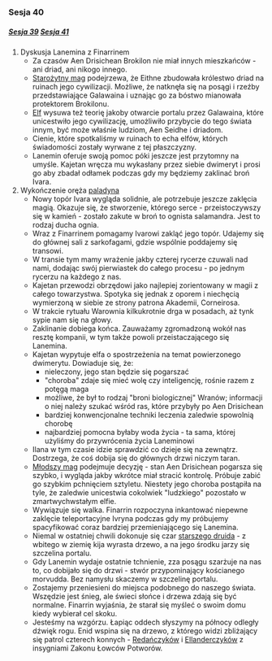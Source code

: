 ### Sesja 40
##### [Sesja 39](#sesja-039) [Sesja 41](#sesja-041)
1. Dyskusja Lanemina z Finarrinem
    - Za czasów Aen Drisichean Brokilon nie miał innych mieszkańców - ani driad, ani nikogo innego.
    - [Starożytny mag](Lanemin) podejrzewa, że Eithne zbudowała królestwo driad na ruinach jego cywilizacji. Możliwe, że natknęła się na posągi i rzeźby przedstawiające Galawaina i uznając go za bóstwo mianowała protektorem Brokilonu.
    - [Elf](Lanemin) wysuwa też teorię jakoby otwarcie portalu przez Galawaina, które unicestwiło jego cywilizację, umożliwiło przybycie do tego świata innym, być może właśnie ludziom, Aen Seidhe i driadom.
    - Cienie, które spotkaliśmy w ruinach to echa elfów, których świadomości zostały wyrwane z tej płaszczyzny.
    - Lanemin oferuje swoją pomoc póki jeszcze jest przytomny na umyśle. Kajetan wręcza mu wykasłany przez siebie dwimeryt i prosi go aby zbadał odłamek podczas gdy my będziemy zaklinać broń Ivara.
2. Wykończenie oręża [paladyna](Ivar)
    - Nowy topór Ivara wygląda solidnie, ale potrzebuje jeszcze zaklęcia magią. Okazuje się, że stworzenie, którego serce - przeistoczywszy się w kamień - zostało zakute w broń to ognista salamandra. Jest to rodzaj ducha ognia.
    - Wraz z Finarrinem pomagamy Ivarowi zakląć jego topór. Udajemy się do głównej sali z sarkofagami, gdzie wspólnie poddajemy się transowi. 
    - W transie tym mamy wrażenie jakby czterej rycerze czuwali nad nami, dodając swój pierwiastek do całego procesu - po jednym rycerzu na każdego z nas.
    - Kajetan przewodzi obrzędowi jako najlepiej zorientowany w magii z całego towarzystwa. Spotyka się jednak z oporem i niechęcią wymierzoną w siebie ze strony patrona Akademii, Corneirosa.
    - W trakcie rytuału Warownia kilkukrotnie drga w posadach, aż tynk sypie nam się na głowy.
    - Zaklinanie dobiega końca. Zauważamy zgromadzoną wokół nas resztę kompanii, w tym także powoli przeistaczającego się Lanemina.
    - Kajetan wypytuje elfa o spostrzeżenia na temat powierzonego dwimerytu. Dowiaduje się, że:
        - nieleczony, jego stan będzie się pogarszać
        - "choroba" zdaje się mieć wolę czy inteligencję, rośnie razem z potęgą maga
        - możliwe, że był to rodzaj "broni biologicznej" Wranów; informacji o niej należy szukać wśród ras, które przybyły po Aen Drisichean
        - bardziej konwencjonalne techniki leczenia zaledwie spowolnią chorobę
        - najbardziej pomocna byłaby woda życia - ta sama, której użyliśmy do przywrócenia życia Laneminowi
    - Ilana w tym czasie idzie sprawdzić co dzieje się na zewnątrz. Dostrzega, że coś dobija się do głównych drzwi niczym taran.
    - [Młodszy mag](Kajetan) podejmuje decyzję - stan Aen Drisichean pogarsza się szybko, i wygląda jakby wkrótce miał stracić kontrolę. Próbuje zabić go szybkim pchnięciem sztyletu. Niestety jego choroba postąpiła na tyle, że zaledwie unicestwia cokolwiek "ludzkiego" pozostało w zmartwychwstałym elfie.
    - Wywiązuje się walka. Finarrin rozpoczyna inkantować niepewne zaklęcie teleportacyjne Ivryna podczas gdy my próbujemy spacyfikować coraz bardziej przemieniającego się Lanemina.
    - Niemal w ostatniej chwili dokonuje się czar [starszego druida](Finarrin) - z wbitego w ziemię kija wyrasta drzewo, a na jego środku jarzy się szczelina portalu. 
    - Gdy Lanemin wydaje ostatnie tchnienie, zza posągu szarżuje na nas to, co dobijało się do drzwi - stwór przypominający kościanego morvudda. Bez namysłu skaczemy w szczelinę portalu.
    - Zostajemy przeniesieni do miejsca podobnego do naszego świata. Wszędzie jest śnieg, ale świeci słońce i drzewa zdają się być normalne. Finarrin wyjaśnia, że starał się myśleć o swoim domu kiedy wybierał cel skoku.
    - Jesteśmy na wzgórzu. Łapiąc oddech słyszymy na północy odległy dźwięk rogu. Enid wspina się na drzewo, z którego widzi zbliżający się patrol czterech konnych - [Redańczyków](Redania) i [Ellanderczyków](Ellander) z insygniami Zakonu Łowców Potworów.
